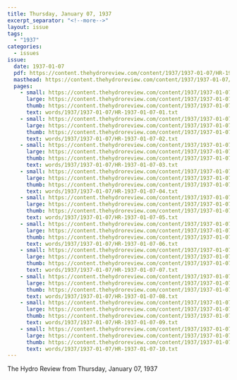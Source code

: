 ```yaml
---
title: Thursday, January 07, 1937
excerpt_separator: "<!--more-->"
layout: issue
tags:
  - "1937"
categories:
  - issues
issue:
  date: 1937-01-07
  pdf: https://content.thehydroreview.com/content/1937/1937-01-07/HR-1937-01-07.pdf
  masthead: https://content.thehydroreview.com/content/1937/1937-01-07/masthead/HR-1937-01-07.jpg
  pages:
    - small: https://content.thehydroreview.com/content/1937/1937-01-07/small/HR-1937-01-07-01.jpg
      large: https://content.thehydroreview.com/content/1937/1937-01-07/large/HR-1937-01-07-01.jpg
      thumb: https://content.thehydroreview.com/content/1937/1937-01-07/thumbnails/HR-1937-01-07-01.jpg
      text: words/1937/1937-01-07/HR-1937-01-07-01.txt
    - small: https://content.thehydroreview.com/content/1937/1937-01-07/small/HR-1937-01-07-02.jpg
      large: https://content.thehydroreview.com/content/1937/1937-01-07/large/HR-1937-01-07-02.jpg
      thumb: https://content.thehydroreview.com/content/1937/1937-01-07/thumbnails/HR-1937-01-07-02.jpg
      text: words/1937/1937-01-07/HR-1937-01-07-02.txt
    - small: https://content.thehydroreview.com/content/1937/1937-01-07/small/HR-1937-01-07-03.jpg
      large: https://content.thehydroreview.com/content/1937/1937-01-07/large/HR-1937-01-07-03.jpg
      thumb: https://content.thehydroreview.com/content/1937/1937-01-07/thumbnails/HR-1937-01-07-03.jpg
      text: words/1937/1937-01-07/HR-1937-01-07-03.txt
    - small: https://content.thehydroreview.com/content/1937/1937-01-07/small/HR-1937-01-07-04.jpg
      large: https://content.thehydroreview.com/content/1937/1937-01-07/large/HR-1937-01-07-04.jpg
      thumb: https://content.thehydroreview.com/content/1937/1937-01-07/thumbnails/HR-1937-01-07-04.jpg
      text: words/1937/1937-01-07/HR-1937-01-07-04.txt
    - small: https://content.thehydroreview.com/content/1937/1937-01-07/small/HR-1937-01-07-05.jpg
      large: https://content.thehydroreview.com/content/1937/1937-01-07/large/HR-1937-01-07-05.jpg
      thumb: https://content.thehydroreview.com/content/1937/1937-01-07/thumbnails/HR-1937-01-07-05.jpg
      text: words/1937/1937-01-07/HR-1937-01-07-05.txt
    - small: https://content.thehydroreview.com/content/1937/1937-01-07/small/HR-1937-01-07-06.jpg
      large: https://content.thehydroreview.com/content/1937/1937-01-07/large/HR-1937-01-07-06.jpg
      thumb: https://content.thehydroreview.com/content/1937/1937-01-07/thumbnails/HR-1937-01-07-06.jpg
      text: words/1937/1937-01-07/HR-1937-01-07-06.txt
    - small: https://content.thehydroreview.com/content/1937/1937-01-07/small/HR-1937-01-07-07.jpg
      large: https://content.thehydroreview.com/content/1937/1937-01-07/large/HR-1937-01-07-07.jpg
      thumb: https://content.thehydroreview.com/content/1937/1937-01-07/thumbnails/HR-1937-01-07-07.jpg
      text: words/1937/1937-01-07/HR-1937-01-07-07.txt
    - small: https://content.thehydroreview.com/content/1937/1937-01-07/small/HR-1937-01-07-08.jpg
      large: https://content.thehydroreview.com/content/1937/1937-01-07/large/HR-1937-01-07-08.jpg
      thumb: https://content.thehydroreview.com/content/1937/1937-01-07/thumbnails/HR-1937-01-07-08.jpg
      text: words/1937/1937-01-07/HR-1937-01-07-08.txt
    - small: https://content.thehydroreview.com/content/1937/1937-01-07/small/HR-1937-01-07-09.jpg
      large: https://content.thehydroreview.com/content/1937/1937-01-07/large/HR-1937-01-07-09.jpg
      thumb: https://content.thehydroreview.com/content/1937/1937-01-07/thumbnails/HR-1937-01-07-09.jpg
      text: words/1937/1937-01-07/HR-1937-01-07-09.txt
    - small: https://content.thehydroreview.com/content/1937/1937-01-07/small/HR-1937-01-07-10.jpg
      large: https://content.thehydroreview.com/content/1937/1937-01-07/large/HR-1937-01-07-10.jpg
      thumb: https://content.thehydroreview.com/content/1937/1937-01-07/thumbnails/HR-1937-01-07-10.jpg
      text: words/1937/1937-01-07/HR-1937-01-07-10.txt
---
```


The Hydro Review from Thursday, January 07, 1937

<!--more-->

